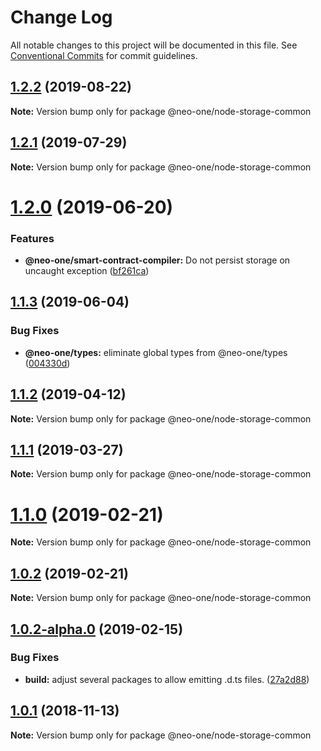 # Change Log

All notable changes to this project will be documented in this file.
See [Conventional Commits](https://conventionalcommits.org) for commit guidelines.

## [1.2.2](https://github.com/neo-one-suite/neo-one/compare/@neo-one/node-storage-common@1.2.1...@neo-one/node-storage-common@1.2.2) (2019-08-22)

**Note:** Version bump only for package @neo-one/node-storage-common





## [1.2.1](https://github.com/neo-one-suite/neo-one/compare/@neo-one/node-storage-common@1.2.0...@neo-one/node-storage-common@1.2.1) (2019-07-29)

**Note:** Version bump only for package @neo-one/node-storage-common





# [1.2.0](https://github.com/neo-one-suite/neo-one/compare/@neo-one/node-storage-common@1.1.3...@neo-one/node-storage-common@1.2.0) (2019-06-20)


### Features

* **@neo-one/smart-contract-compiler:** Do not persist storage on uncaught exception ([bf261ca](https://github.com/neo-one-suite/neo-one/commit/bf261ca))





## [1.1.3](https://github.com/neo-one-suite/neo-one/compare/@neo-one/node-storage-common@1.1.2...@neo-one/node-storage-common@1.1.3) (2019-06-04)


### Bug Fixes

* **@neo-one/types:** eliminate global types from @neo-one/types ([004330d](https://github.com/neo-one-suite/neo-one/commit/004330d))





## [1.1.2](https://github.com/neo-one-suite/neo-one/compare/@neo-one/node-storage-common@1.1.1...@neo-one/node-storage-common@1.1.2) (2019-04-12)

**Note:** Version bump only for package @neo-one/node-storage-common





## [1.1.1](https://github.com/neo-one-suite/neo-one/compare/@neo-one/node-storage-common@1.1.0...@neo-one/node-storage-common@1.1.1) (2019-03-27)

**Note:** Version bump only for package @neo-one/node-storage-common





# [1.1.0](https://github.com/neo-one-suite/neo-one/compare/@neo-one/node-storage-common@1.0.2...@neo-one/node-storage-common@1.1.0) (2019-02-21)

**Note:** Version bump only for package @neo-one/node-storage-common





## [1.0.2](https://github.com/neo-one-suite/neo-one/compare/@neo-one/node-storage-common@1.0.2-alpha.0...@neo-one/node-storage-common@1.0.2) (2019-02-21)

**Note:** Version bump only for package @neo-one/node-storage-common





## [1.0.2-alpha.0](https://github.com/neo-one-suite/neo-one/compare/@neo-one/node-storage-common@1.0.1...@neo-one/node-storage-common@1.0.2-alpha.0) (2019-02-15)


### Bug Fixes

* **build:** adjust several packages to allow emitting .d.ts files. ([27a2d88](https://github.com/neo-one-suite/neo-one/commit/27a2d88))





## [1.0.1](https://github.com/neo-one-suite/neo-one/compare/@neo-one/node-storage-common@1.0.0...@neo-one/node-storage-common@1.0.1) (2018-11-13)

**Note:** Version bump only for package @neo-one/node-storage-common
